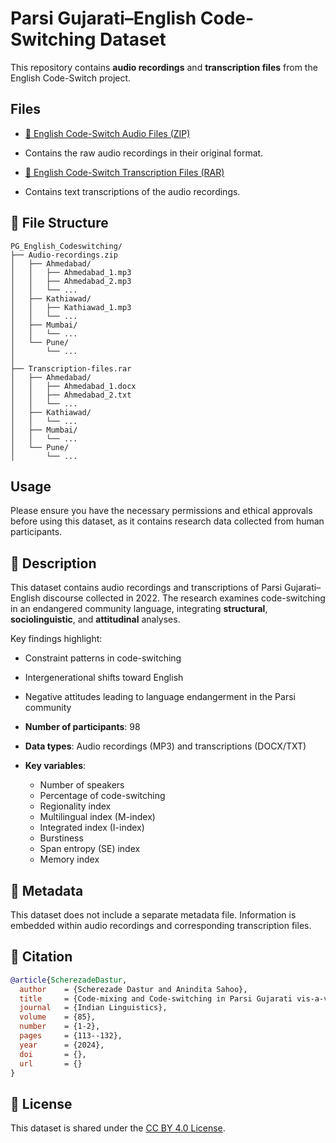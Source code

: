 # Parsi Gujarati–English Code-Switching Dataset

This repository contains **audio recordings** and **transcription files** from the English Code-Switch project.

## Files

- [📂 English Code-Switch Audio Files (ZIP)](https://drive.google.com/file/d/1YHYyBW7j9lwEPMAjmad-m-o0GtBQ61l2/view?usp=drive_link)
- Contains the raw audio recordings in their original format.

- [📂 English Code-Switch Transcription Files (RAR)](https://drive.google.com/file/d/1IpZTTpBbtBQcSWSP0rGQI7i4uccyL-6A/view?usp=drive_link)
- Contains text transcriptions of the audio recordings.

## 📂 File Structure  
```
PG_English_Codeswitching/
├── Audio-recordings.zip
│   ├── Ahmedabad/
│   │   ├── Ahmedabad_1.mp3
│   │   ├── Ahmedabad_2.mp3
│   │   └── ...
│   ├── Kathiawad/
│   │   ├── Kathiawad_1.mp3
│   │   └── ...
│   ├── Mumbai/
│   │   └── ...
│   └── Pune/
│       └── ...
│
├── Transcription-files.rar
│   ├── Ahmedabad/
│   │   ├── Ahmedabad_1.docx
│   │   ├── Ahmedabad_2.txt
│   │   └── ...
│   ├── Kathiawad/
│   │   └── ...
│   ├── Mumbai/
│   │   └── ...
│   └── Pune/
│       └── ...
```
## Usage

Please ensure you have the necessary permissions and ethical approvals before using this dataset, as it contains research data collected from human participants.



## 🧾 Description  

This dataset contains audio recordings and transcriptions of Parsi Gujarati–English discourse collected in 2022. The research examines code-switching in an endangered community language, integrating **structural**, **sociolinguistic**, and **attitudinal** analyses.  

Key findings highlight:  
- Constraint patterns in code-switching  
- Intergenerational shifts toward English  
- Negative attitudes leading to language endangerment in the Parsi community  

- **Number of participants**: 98  
- **Data types**: Audio recordings (MP3) and transcriptions (DOCX/TXT)  
- **Key variables**:  
  - Number of speakers  
  - Percentage of code-switching  
  - Regionality index  
  - Multilingual index (M-index)  
  - Integrated index (I-index)  
  - Burstiness  
  - Span entropy (SE) index  
  - Memory index  

## 🧬 Metadata  

This dataset does not include a separate metadata file. Information is embedded within audio recordings and corresponding transcription files.  

## 📜 Citation  

```bibtex
@article{ScherezadeDastur,
  author    = {Scherezade Dastur and Anindita Sahoo},
  title     = {Code-mixing and Code-switching in Parsi Gujarati vis-a-vis English: A Structural Analysis},
  journal   = {Indian Linguistics},
  volume    = {85},
  number    = {1-2},
  pages     = {113--132},
  year      = {2024},
  doi       = {},
  url       = {}
}
```
## 📄 License

This dataset is shared under the [CC BY 4.0 License](https://creativecommons.org/licenses/by/4.0/).

